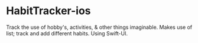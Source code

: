 # HabitTracker-ios
Track the use of hobby's, activities, &amp; other things imaginable. Makes use of list; track and add different habits. Using Swift-UI.
